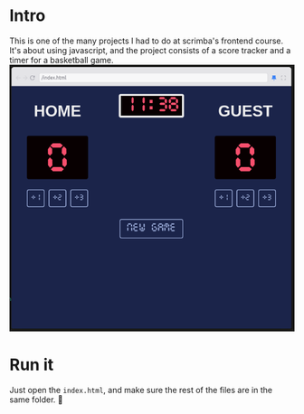 # Intro
This is one of the many projects I had to do at scrimba's frontend course.
It's about using javascript, and the project consists of a score tracker and a timer for a basketball game.
![Application interface](basketball.png)



# Run it
Just open the `index.html`, and make sure the rest of the files are in the same folder. 🚀